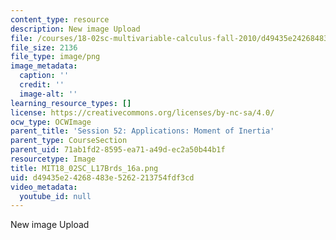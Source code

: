 ```yaml
---
content_type: resource
description: New image Upload
file: /courses/18-02sc-multivariable-calculus-fall-2010/d49435e24268483e5262213754fdf3cd_MIT18_02SC_L17Brds_16a.png
file_size: 2136
file_type: image/png
image_metadata:
  caption: ''
  credit: ''
  image-alt: ''
learning_resource_types: []
license: https://creativecommons.org/licenses/by-nc-sa/4.0/
ocw_type: OCWImage
parent_title: 'Session 52: Applications: Moment of Inertia'
parent_type: CourseSection
parent_uid: 71ab1fd2-8595-ea71-a49d-ec2a50b44b1f
resourcetype: Image
title: MIT18_02SC_L17Brds_16a.png
uid: d49435e2-4268-483e-5262-213754fdf3cd
video_metadata:
  youtube_id: null
---
```

New image Upload